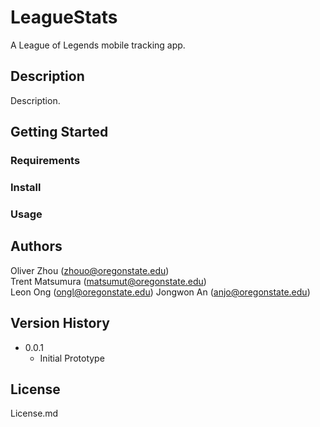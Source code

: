 # LeagueStats

A League of Legends mobile tracking app.

## Description

Description.

## Getting Started

### Requirements

### Install

### Usage

## Authors

Oliver Zhou (zhouo@oregonstate.edu)  
Trent Matsumura (matsumut@oregonstate.edu)  
Leon Ong (ongl@oregonstate.edu)
Jongwon An (anjo@oregonstate.edu) 

## Version History

* 0.0.1
    * Initial Prototype

## License

License.md

